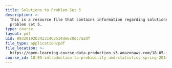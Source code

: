 ```yaml
---
title: Solutions to Problem Set 5
description: >-
  This is a resource file that contains information regarding solutions to
  problem set 5.
type: course
layout: pdf
uid: 89320192b34231462534de6c0dc7a2df
file_type: application/pdf
file_location: >-
  https://open-learning-course-data-production.s3.amazonaws.com/18-05-introduction-to-probability-and-statistics-spring-2014/89320192b34231462534de6c0dc7a2df_MIT18_05S14_ps5_solutions.pdf
course_id: 18-05-introduction-to-probability-and-statistics-spring-2014
---
```

